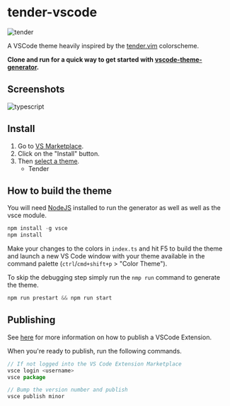 # tender-vscode

![tender](https://cloud.githubusercontent.com/assets/829859/18413534/f7cb472c-77aa-11e6-86bf-9c790aadd2df.png)

A VSCode theme heavily inspired by the [tender.vim](https://github.com/jacoborus/tender.vim) colorscheme.

**Clone and run for a quick way to get started with [vscode-theme-generator](https://github.com/Tyriar/vscode-theme-generator).**

## Screenshots

![typescript](https://user-images.githubusercontent.com/1039098/134945798-23308797-b4dc-4773-ba0f-789cf51ce024.png)

## Install

1. Go to [VS
   Marketplace](https://marketplace.visualstudio.com/items?itemName=jmreicha.tender).
2. Click on the "Install" button.
3. Then [select a
   theme](https://code.visualstudio.com/docs/getstarted/themes#_selecting-the-color-theme).
    * Tender

## How to build the theme

You will need [NodeJS](https://nodejs.org/en/) installed to run the generator as
well as well as the vsce module.

```js
npm install -g vsce
npm install
```

Make your changes to the colors in `index.ts` and hit F5 to build the theme and
launch a new VS Code window with your theme available in the command palette
(`ctrl`/`cmd+shift+p` > "Color Theme").

To skip the debugging step simply run the `nmp run` command to generate the
theme.

```js
npm run prestart && npm run start
```

## Publishing

See
[here](https://code.visualstudio.com/api/working-with-extensions/publishing-extension)
for more information on how to publish a VSCode Extension.

When you're ready to publish, run the following commands.

```js
// If not logged into the VS Code Extension Marketplace
vsce login <username>
vsce package
```

```js
// Bump the version number and publish
vsce publish minor
```
